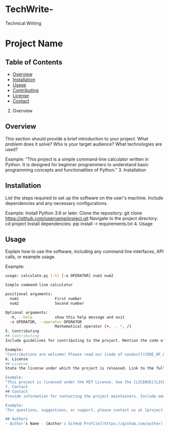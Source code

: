 # TechWrite-
Technical Writing

# Project Name

## Table of Contents
- [Overview](#overview)
- [Installation](#installation)
- [Usage](#usage)
- [Contributing](#contributing)
- [License](#license)
- [Contact](#contact)
2. Overview
## Overview
This section should provide a brief introduction to your project. What problem does it solve? Who is your target audience? What technologies are used?

Example:
"This project is a simple command-line calculator written in Python. It is designed for beginner programmers to understand basic programming concepts and functionalities of Python."
3. Installation
## Installation
List the steps required to set up the software on the user's machine. Include dependencies and any necessary configurations.

Example:
Install Python 3.6 or later.
Clone the repository: git clone https://github.com/username/project.git
Navigate to the project directory: cd project
Install dependencies: pip install -r requirements.txt
4. Usage
## Usage
Explain how to use the software, including any command line interfaces, API calls, or example usage.

Example:
```sh
usage: calculate.py [-h] [-o OPERATOR] num1 num2

Simple command-line calculator

positional arguments:
  num1                First number
  num2                Second number

Optional arguments:
  -h, --help          show this help message and exit
  -o OPERATOR, --operator OPERATOR
                      Mathematical operator (+, -, *, /)
5. Contributing
## Contributing
Include guidelines for contributing to the project. Mention the code of conduct, how to report issues, and how to submit pull requests.

Example:
"Contributions are welcome! Please read our [code of conduct](CODE_OF_CONDUCT.md) and [contributing guidelines](CONTRIBUTING.md) before getting started. Report issues in the issue tracker and submit pull requests for your changes."
6. License
## License
State the license under which the project is released. Link to the full license text if it's available in a separate file.

Example:
"This project is licensed under the MIT License. See the [LICENSE](LICENSE) file for details."
7. Contact
## Contact
Provide information for contacting the project maintainers. Include email addresses, links to social media profiles, or links to chat rooms.

Example:
"For questions, suggestions, or support, please contact us at [project-email@example.com](mailto:project-email@example.com) or join our [Slack community](https://example.slack.new).

## Authors
- Author's Name - [Author's GitHub Profile](https://github.com/author)
